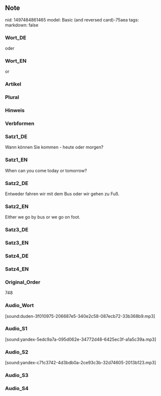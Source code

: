 ## Note
nid: 1497484861465
model: Basic (and reversed card)-75aea
tags: 
markdown: false

### Wort_DE
oder

### Wort_EN
or

### Artikel


### Plural


### Hinweis


### Verbformen


### Satz1_DE
Wann können Sie kommen - heute oder morgen?

### Satz1_EN
When can you come today or tomorrow?

### Satz2_DE
Entweder fahren wir mit dem Bus oder wir gehen zu Fuß.

### Satz2_EN
Either we go by bus or we go on foot.

### Satz3_DE


### Satz3_EN


### Satz4_DE


### Satz4_EN


### Original_Order
748

### Audio_Wort
[sound:duden-3f010975-206687e5-340e2c58-087ecb72-33b368b9.mp3]

### Audio_S1
[sound:yandex-5edc9a7a-095d062e-34772d48-6425ec3f-a1a5c39a.mp3]

### Audio_S2
[sound:yandex-c71c3742-4d3bdb0a-2ce93c3b-32d74605-2013b123.mp3]

### Audio_S3


### Audio_S4

